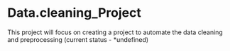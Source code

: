 # Data.cleaning_Project
This project will focus on creating a project to automate the data cleaning and preprocessing (current status - *undefined)

